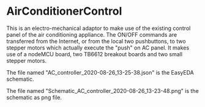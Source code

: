 # AirConditionerControl
This is an electro-mechanical adaptor to make use of the existing control panel of the air conditioning appliance. The ON/OFF commands are transferred from the Internet, or from the local two pushbuttons, to two stepper motors which actually execute the "push" on AC panel. 
It makes use of a nodeMCU board, two TB6612 breakout boards and two small stepper motors.

The file named "AC_controller_2020-08-26_13-25-38.json" is the EasyEDA schematic.

The file named "Schematic_AC_controller_2020-08-26_13-23-48.png" is the schematic as png file.
